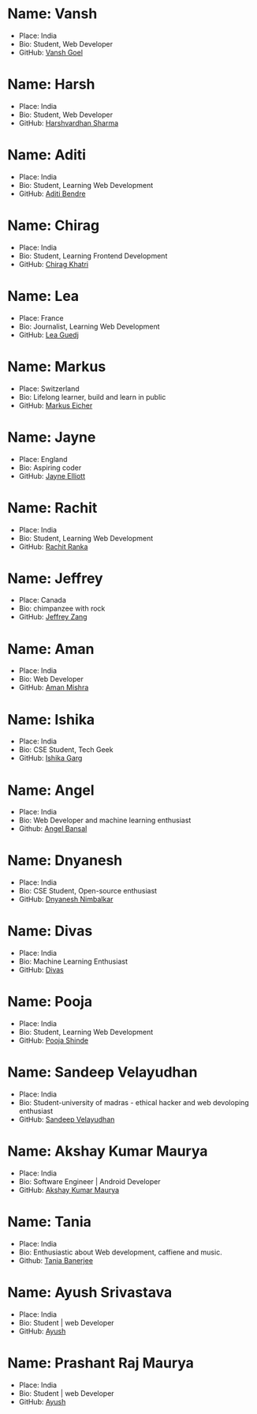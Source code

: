 # Name: Vansh
- Place: India
- Bio: Student, Web Developer
- GitHub: [Vansh Goel](https://github.com/vansh-goel)

# Name: Harsh
- Place: India
- Bio: Student, Web Developer
- GitHub: [Harshvardhan Sharma](https://github.com/vardhan0604)

# Name: Aditi
- Place: India
- Bio: Student, Learning Web Development
- GitHub: [Aditi Bendre](https://github.com/AditiBendre)

# Name: Chirag
- Place: India
- Bio: Student, Learning Frontend Development
- GitHub: [Chirag Khatri](https://github.com/chiragkhatri19)

# Name: Lea
- Place: France
- Bio: Journalist, Learning Web Development
- GitHub: [Lea Guedj](https://github.com/leaggg)

# Name: Markus
- Place: Switzerland
- Bio: Lifelong learner, build and learn in public
- GitHub: [Markus Eicher](https://github.com/MarkusEicher)

# Name: Jayne
- Place: England
- Bio: Aspiring coder
- GitHub: [Jayne Elliott](https://github.com/JayneElliott404)


# Name: Rachit
- Place: India
- Bio: Student, Learning Web Development
- GitHub: [Rachit Ranka](https://github.com/rachit-ranka)

# Name: Jeffrey
- Place: Canada
- Bio: chimpanzee with rock
- GitHub: [Jeffrey Zang](https://github.com/jeffrey-zang)

# Name: Aman
- Place: India
- Bio: Web Developer
- GitHub: [Aman Mishra](https://github.com/thisisamanmishra)

# Name: Ishika
- Place: India
- Bio: CSE Student, Tech Geek
- GitHub: [Ishika Garg](https://github.com/ishgit)

# Name: Angel
- Place: India
- Bio: Web Developer and machine learning enthusiast
- Github: [Angel Bansal](https://github.com/abn15)

# Name: Dnyanesh
- Place: India
- Bio: CSE Student, Open-source enthusiast
- GitHub: [Dnyanesh Nimbalkar](https://github.com/Dnyaneshvn)

# Name: Divas
- Place: India
- Bio: Machine Learning Enthusiast
- GitHub: [Divas](https://github.com/divasgt)

# Name: Pooja
- Place: India
- Bio: Student, Learning Web Development
- GitHub: [Pooja Shinde](https://github.com/PoojaShinde07)


# Name: Sandeep Velayudhan
- Place: India
- Bio: Student-university of madras - ethical hacker and web devoloping enthusiast
- GitHub: [Sandeep Velayudhan](https://github.com/Sanu1999)

# Name: Akshay Kumar Maurya
- Place: India
- Bio: Software Engineer | Android Developer
- GitHub: [Akshay Kumar Maurya](https://github.com/Akshay-21)


# Name: Tania 
- Place: India
- Bio: Enthusiastic about Web development, caffiene and music.
- Github: [Tania Banerjee](https://github.com/taniaban2712)

# Name: Ayush Srivastava
- Place: India
- Bio: Student | web Developer
- GitHub: [Ayush](https://github.com/klaus0512)

# Name: Prashant Raj Maurya
- Place: India
- Bio: Student | web Developer
- GitHub: [Ayush](https://github.com/gitrajmaurya)

